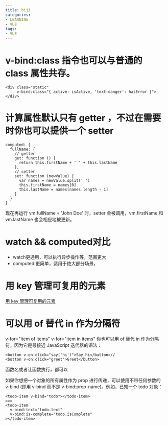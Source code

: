 ```yaml
---
title: biji
categories: 
- LEARNING
- VUE
tags:
- VUE
---
```


# v-bind:class 指令也可以与普通的 class 属性共存。

```
<div class="static"
     v-bind:class="{ active: isActive, 'text-danger': hasError }">
</div>
```

# 计算属性默认只有 getter ，不过在需要时你也可以提供一个 setter 

```
computed: {
  fullName: {
    // getter
    get: function () {
      return this.firstName + ' ' + this.lastName
    },
    // setter
    set: function (newValue) {
      var names = newValue.split(' ')
      this.firstName = names[0]
      this.lastName = names[names.length - 1]
    }
  }
}
```
现在再运行 vm.fullName = 'John Doe' 时，setter 会被调用，vm.firstName 和 vm.lastName 也会相应地被更新。

# watch && computed对比
- watch更通用，可以执行异步操作等，范围更大
- computed:更简单，适用于绝大部分场景，


# 用 key 管理可复用的元素

[用 key 管理可复用的元素](https://cn.vuejs.org/v2/guide/conditional.html#%E7%94%A8-key-%E7%AE%A1%E7%90%86%E5%8F%AF%E5%A4%8D%E7%94%A8%E7%9A%84%E5%85%83%E7%B4%A0)



# 可以用 of 替代 in 作为分隔符

v-for="item of items"
v-for="item in items"
你也可以用 of 替代 in 作为分隔符，因为它是最接近 JavaScript 迭代器的语法：


```
<button v-on:click="say('hi')">Say hi</button>//
<button v-on:click="greet">Greet</button>
```
函数名或者让函数执行，都可以




如果你想把一个对象的所有属性作为 prop 进行传递，可以使用不带任何参数的 v-bind (即用 v-bind 而不是 v-bind:prop-name)。例如，已知一个 todo 对象：

```
<todo-item v-bind="todo"></todo-item>
===
<todo-item
  v-bind:text="todo.text"
  v-bind:is-complete="todo.isComplete"
></todo-item>

```